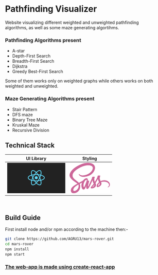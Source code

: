 # Pathfinding Visualizer
Website visualizing different weighted and unweighted pathfinding algorithms, as well as some maze generating algortihms.

### Pathfinding Algorithms present
* A-star
* Depth-First Search
* Breadth-First Search
* Dijkstra
* Greedy Best-First Search

Some of them works only on weighted graphs while others works on both weighted and unweighted.

### Maze Generating Algorithms present
* Stair Pattern
* DFS maze
* Binary Tree Maze
* Kruskal Maze
* Recursive Division

## Technical Stack

|                  UI Library                   |                   Styling                    |
| :-------------------------------------------: | :------------------------------------------: | 
| <img src="./react-logo.png" height="100px"> | <img src="./sass-logo.png" height="100px"> | 

<br>

## Build Guide
First install node and/or npm according to the machine then:-

```bash
git clone https://github.com/AGRU13/mars-rover.git
cd mars-rover
npm install
npm start
```


### [The web-app is made using create-react-app](https://github.com/facebook/create-react-app#creating-an-app)
